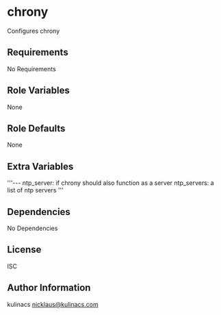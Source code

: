 chrony
======
Configures chrony

Requirements
------------
No Requirements

Role Variables
--------------
None

Role Defaults
-------------
None

Extra Variables
---------------
'''---
ntp_server: if chrony should also function as a server
ntp_servers: a list of ntp servers
'''

Dependencies
------------
No Dependencies

License
-------
ISC

Author Information
------------------
kulinacs <nicklaus@kulinacs.com>
